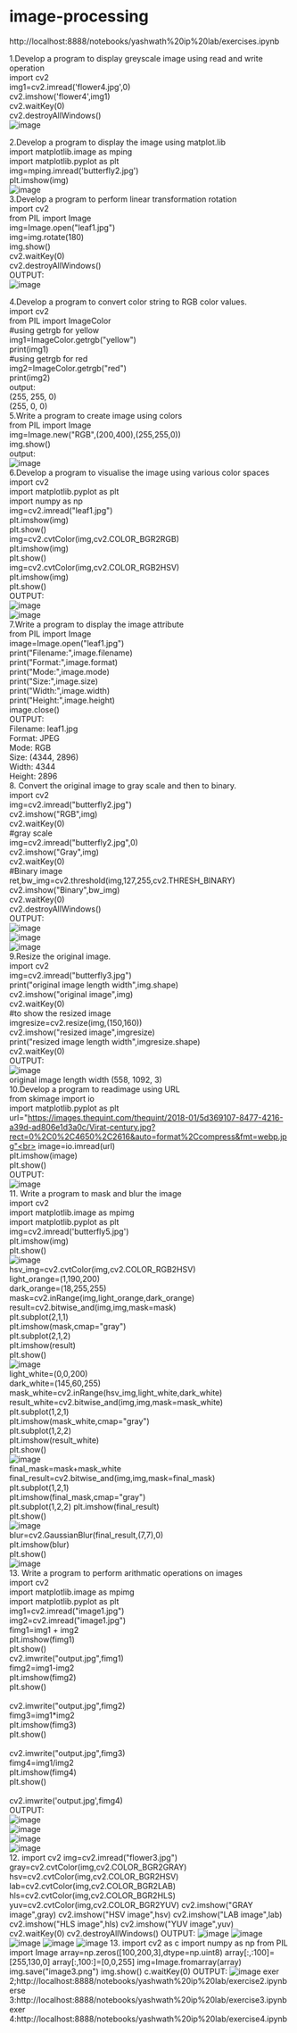 # image-processing
http://localhost:8888/notebooks/yashwath%20ip%20lab/exercises.ipynb

1.Develop a program to display greyscale image using read and write operation<br>
import cv2<br>
img1=cv2.imread('flower4.jpg',0)<br>
cv2.imshow('flower4',img1)<br>
cv2.waitKey(0)<br>
cv2.destroyAllWindows()<br>
![image](https://user-images.githubusercontent.com/98145017/174034372-bacd8bc6-134a-4167-a42c-d2aacab27b06.png)<br>

2.Develop a program to display the image using matplot.lib<br>
import matplotlib.image as mping<br>
import matplotlib.pyplot as plt<br>
img=mping.imread('butterfly2.jpg')<br>
plt.imshow(img)<br>
![image](https://user-images.githubusercontent.com/98145017/173817349-b1c8b2ca-6353-4499-80e4-5a06ac5bb98d.png)<br>
3.Develop a program to perform linear transformation rotation<br>
import cv2<br>
from PIL import Image<br>
img=Image.open("leaf1.jpg")<br>
img=img.rotate(180)<br>
img.show()<br>
cv2.waitKey(0)<br>
cv2.destroyAllWindows()<br>
OUTPUT:<br>
![image](https://user-images.githubusercontent.com/98145017/174046198-f567785b-8ee7-4e28-b2b3-fe636624da5b.png)<br>

4.Develop a program to convert color string to RGB color values.<br>
import cv2<br>
from PIL import ImageColor<br>
#using getrgb for yellow<br>
img1=ImageColor.getrgb("yellow")<br>
print(img1)<br>
#using getrgb for red<br>
img2=ImageColor.getrgb("red")<br>
print(img2)<br>
output:<br>
(255, 255, 0)<br>
(255, 0, 0)<br>
5.Write a program to create image using colors <br>
from PIL import Image<br>
img=Image.new("RGB",(200,400),(255,255,0))<br>
img.show()<br>
output:<br>
![image](https://user-images.githubusercontent.com/98145017/174035798-b3c298d4-fd20-43ac-8ca9-33787ce7c99e.png)<br>
6.Develop a program to visualise the image using various color spaces<br>
import cv2<br>
import matplotlib.pyplot as plt<br>
import numpy as np<br>
img=cv2.imread("leaf1.jpg")<br>
plt.imshow(img)<br>
plt.show()<br>
img=cv2.cvtColor(img,cv2.COLOR_BGR2RGB)<br>
plt.imshow(img)<br>
plt.show()<br>
img=cv2.cvtColor(img,cv2.COLOR_RGB2HSV)<br>
plt.imshow(img)<br>
plt.show()<br>
OUTPUT:<br>
![image](https://user-images.githubusercontent.com/98145017/174035974-b0cfe492-6945-417c-ba0e-02762aaf1964.png)<br>
![image](https://user-images.githubusercontent.com/98145017/174036076-ea7335f1-103b-4f4f-8858-18d16d193499.png)<br>
7.Write a program to display the image attribute<br>
from PIL import Image<br>
image=Image.open("leaf1.jpg")<br>
print("Filename:",image.filename)<br>
print("Format:",image.format)<br>
print("Mode:",image.mode)<br>
print("Size:",image.size)<br>
print("Width:",image.width)<br>
print("Height:",image.height)<br>
image.close()<br>
OUTPUT:<br>
Filename: leaf1.jpg<br>
Format: JPEG<br>
Mode: RGB<br>
Size: (4344, 2896)<br>
Width: 4344<br>
Height: 2896<br>
8. Convert the original image to gray scale and then to binary.<br>
import cv2<br>
img=cv2.imread("butterfly2.jpg")<br>
cv2.imshow("RGB",img)<br>
cv2.waitKey(0)<br>
#gray scale<br>
img=cv2.imread("butterfly2.jpg",0)<br>
cv2.imshow("Gray",img)<br>
cv2.waitKey(0)<br>
#Binary image<br>
ret,bw_img=cv2.threshold(img,127,255,cv2.THRESH_BINARY)<br>
cv2.imshow("Binary",bw_img)<br>
cv2.waitKey(0)<br>
cv2.destroyAllWindows()<br>
OUTPUT:<br>
![image](https://user-images.githubusercontent.com/98145017/174050312-ab25033a-034a-42e4-8fee-5d0606f538e1.png)<br>
![image](https://user-images.githubusercontent.com/98145017/174050442-50bd49aa-1d90-439e-a85e-a1b8eb029a5b.png)<br>
![image](https://user-images.githubusercontent.com/98145017/174050511-2fc3f47e-cdbd-466b-ad54-4dd777b1ef80.png)<br>
9.Resize the original image.<br>
import cv2<br>
img=cv2.imread("butterfly3.jpg")<br>
print("original image length width",img.shape)<br>
cv2.imshow("original image",img)<br>
cv2.waitKey(0)<br>
#to show the resized image<br>
imgresize=cv2.resize(img,(150,160))<br>
cv2.imshow("resized image",imgresize)<br>
print("resized image length width",imgresize.shape)<br>
cv2.waitKey(0)<br>
OUTPUT:<br>
![image](https://user-images.githubusercontent.com/98145017/174050855-469b2a1d-1d2b-46b4-b498-514b22e00f04.png)<br>
original image length width (558, 1092, 3)<br>
10.Develop a program to readimage using URL<br>
from skimage import io<br>
import matplotlib.pyplot as plt<br>
url="https://images.thequint.com/thequint/2018-01/5d369107-8477-4216-a39d-ad806e1d3a0c/Virat-century.jpg?rect=0%2C0%2C4650%2C2616&auto=format%2Ccompress&fmt=webp.jpg"<br>
image=io.imread(url)<br>
plt.imshow(image)<br>
plt.show()<br>
OUTPUT:<br>
![image](https://user-images.githubusercontent.com/98145017/175017290-507ca0c9-f1b5-43e3-8f8d-59bd7e453877.png)<br>
11. Write a program to mask and blur the image<br>
import cv2<br>
import matplotlib.image as mpimg<br>
import matplotlib.pyplot as plt<br>
img=cv2.imread('butterfly5.jpg')<br>
plt.imshow(img)<br>
plt.show()<br>
![image](https://user-images.githubusercontent.com/98145017/175017685-3d81a8dd-1c82-49d4-917c-1b458ea73cc3.png)<br>
hsv_img=cv2.cvtColor(img,cv2.COLOR_RGB2HSV)<br>
light_orange=(1,190,200)<br>
dark_orange=(18,255,255)<br>
mask=cv2.inRange(img,light_orange,dark_orange)<br>
result=cv2.bitwise_and(img,img,mask=mask)<br>
plt.subplot(2,1,1)<br>
plt.imshow(mask,cmap="gray")<br>
plt.subplot(2,1,2)<br>
plt.imshow(result)<br>
plt.show()<br>
![image](https://user-images.githubusercontent.com/98145017/175017831-32f9f93e-6de8-4b00-8254-f1eb7a3b5a34.png)<br>
light_white=(0,0,200)<br>
dark_white=(145,60,255)<br>
mask_white=cv2.inRange(hsv_img,light_white,dark_white)<br>
result_white=cv2.bitwise_and(img,img,mask=mask_white)<br>
plt.subplot(1,2,1)<br>
plt.imshow(mask_white,cmap="gray")<br>
plt.subplot(1,2,2)<br>
plt.imshow(result_white)<br>
plt.show()<br>
![image](https://user-images.githubusercontent.com/98145017/175017920-0c6af32f-d404-4408-8cd6-92ef5fb72a60.png)<br>
final_mask=mask+mask_white<br>
final_result=cv2.bitwise_and(img,img,mask=final_mask)<br>
plt.subplot(1,2,1)<br>
plt.imshow(final_mask,cmap="gray")<br>
plt.subplot(1,2,2)
plt.imshow(final_result)<br>
plt.show()<br>
![image](https://user-images.githubusercontent.com/98145017/175018041-1c4aa58b-15be-4c0a-8fe1-2c5b7a299ac1.png)<br>
blur=cv2.GaussianBlur(final_result,(7,7),0)<br>
plt.imshow(blur)<br>
plt.show()<br>
![image](https://user-images.githubusercontent.com/98145017/175018188-0407af3c-a4f4-43a0-9966-15414e5ad409.png)<br>
13. Write a program to perform arithmatic operations on images<br>
import cv2<br>
import matplotlib.image as mpimg<br>
import matplotlib.pyplot as plt<br>
img1=cv2.imread("image1.jpg")<br>
img2=cv2.imread("image1.jpg")<br>
fimg1=img1 + img2<br>
plt.imshow(fimg1)<br>
plt.show()<br>
cv2.imwrite("output.jpg",fimg1)<br>
fimg2=img1-img2<br>
plt.imshow(fimg2)<br>
plt.show()<br>
<br>
cv2.imwrite("output.jpg",fimg2)<br>
fimg3=img1*img2<br>
plt.imshow(fimg3)<br>
plt.show()<br>
<br>
cv2.imwrite("output.jpg",fimg3)<br>
fimg4=img1/img2<br>
plt.imshow(fimg4)<br>
plt.show()<br>
<br>
cv2.imwrite('output.jpg',fimg4)<br>
OUTPUT:<br>
![image](https://user-images.githubusercontent.com/98145017/175018411-b94ba631-c919-4d32-bec9-60af8e042d74.png)<br>
![image](https://user-images.githubusercontent.com/98145017/175018456-70c20a89-601f-47e2-a455-5ecf7d630cdf.png)<br>
![image](https://user-images.githubusercontent.com/98145017/175018513-2c4372ac-370c-4228-b11d-32403aa82681.png)<br>
![image](https://user-images.githubusercontent.com/98145017/175018608-49625801-289c-4e6a-90cf-fa3785d48a4a.png)<br>
12.
import cv2 
img=cv2.imread("flower3.jpg")
gray=cv2.cvtColor(img,cv2.COLOR_BGR2GRAY)
hsv=cv2.cvtColor(img,cv2.COLOR_BGR2HSV)
lab=cv2.cvtColor(img,cv2.COLOR_BGR2LAB)
hls=cv2.cvtColor(img,cv2.COLOR_BGR2HLS)
yuv=cv2.cvtColor(img,cv2.COLOR_BGR2YUV)
cv2.imshow("GRAY image",gray)
cv2.imshow("HSV image",hsv)
cv2.imshow("LAB image",lab)
cv2.imshow("HLS image",hls)
cv2.imshow("YUV image",yuv)
cv2.waitKey(0)
cv2.destroyAllWindows()
OUTPUT:
![image](https://user-images.githubusercontent.com/98145017/175282593-176f9f27-04a8-475f-90f2-cd472146359c.png)
![image](https://user-images.githubusercontent.com/98145017/175282653-fb6c7d91-1484-47d4-b0be-0efd966ea055.png)
![image](https://user-images.githubusercontent.com/98145017/175282706-875418a3-10e7-4086-8ca2-c32e0c56d67c.png)
![image](https://user-images.githubusercontent.com/98145017/175282784-8071bfe6-8c54-45d1-a32b-e7ca65d038f9.png)
![image](https://user-images.githubusercontent.com/98145017/175282855-7209bb80-6734-4622-b46b-be770912bfce.png)
13.
import cv2 as c
import numpy as np
from PIL import Image
array=np.zeros([100,200,3],dtype=np.uint8)
array[:,:100]=[255,130,0]
array[:,100:]=[0,0,255]
img=Image.fromarray(array)
img.save("image3.png")
img.show()
c.waitKey(0)
OUTPUT:
![image](https://user-images.githubusercontent.com/98145017/175283161-ed7c91f2-a773-486c-ba24-b5b699f20fe1.png)
exer 2;http://localhost:8888/notebooks/yashwath%20ip%20lab/exercise2.ipynb
erse 3:http://localhost:8888/notebooks/yashwath%20ip%20lab/exercise3.ipynb
exer 4:http://localhost:8888/notebooks/yashwath%20ip%20lab/exercise4.ipynb











